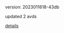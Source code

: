 version: 2023011618-43db

updated 2 avds

[details](https://github.com/0x74f917491bfa7ebfa379/ali_avd_db/blob/master/change_log/2023/01/16/18/43db.txt)